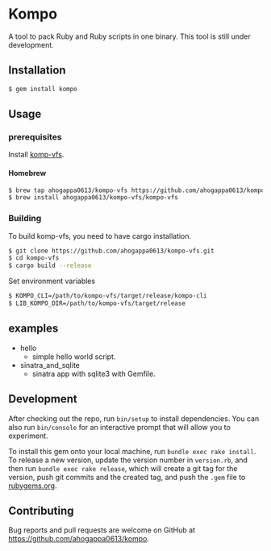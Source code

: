 # Kompo
A tool to pack Ruby and Ruby scripts in one binary. This tool is still under development.

## Installation
```sh
$ gem install kompo
```

## Usage

### prerequisites
Install [komp-vfs](https://github.com/ahogappa0613/kompo-vfs).

#### Homebrew
```sh
$ brew tap ahogappa0613/kompo-vfs https://github.com/ahogappa0613/kompo-vfs.git
$ brew install ahogappa0613/kompo-vfs/kompo-vfs
```

### Building
To build komp-vfs, you need to have cargo installation.
```sh
$ git clone https://github.com/ahogappa0613/kompo-vfs.git
$ cd kompo-vfs
$ cargo build --release
```
Set environment variables
```sh
$ KOMPO_CLI=/path/to/kompo-vfs/target/release/kompo-cli
$ LIB_KOMPO_DIR=/path/to/kompo-vfs/target/release
```

## examples

* hello
  * simple hello world script.
* sinatra_and_sqlite
  * sinatra app with sqlite3 with Gemfile.


## Development

After checking out the repo, run `bin/setup` to install dependencies. You can also run `bin/console` for an interactive prompt that will allow you to experiment.

To install this gem onto your local machine, run `bundle exec rake install`. To release a new version, update the version number in `version.rb`, and then run `bundle exec rake release`, which will create a git tag for the version, push git commits and the created tag, and push the `.gem` file to [rubygems.org](https://rubygems.org).

## Contributing

Bug reports and pull requests are welcome on GitHub at https://github.com/ahogappa0613/kompo.
